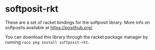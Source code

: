 softposit-rkt
=========
These are a set of racket bindings for the softposit library. More info on softposits available at https://posithub.org/.

You can download this library through the racket package manager by running `raco pkg install softposit-rkt`.
